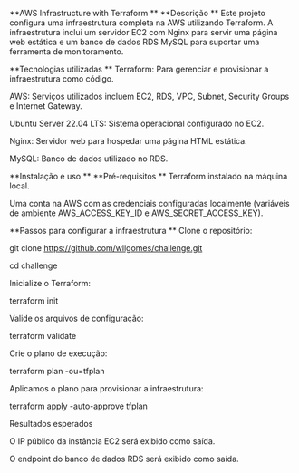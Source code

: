 **AWS Infrastructure with Terraform
**
**Descrição
**
Este projeto configura uma infraestrutura completa na AWS utilizando Terraform. A infraestrutura inclui um servidor EC2 com Nginx para servir uma página web estática e um banco de dados RDS MySQL para suportar uma ferramenta de monitoramento.

**Tecnologias utilizadas
**
Terraform: Para gerenciar e provisionar a infraestrutura como código.

AWS: Serviços utilizados incluem EC2, RDS, VPC, Subnet, Security Groups e Internet Gateway.

Ubuntu Server 22.04 LTS: Sistema operacional configurado no EC2.

Nginx: Servidor web para hospedar uma página HTML estática.

MySQL: Banco de dados utilizado no RDS.

**Instalação e uso
**
**Pré-requisitos
**
Terraform instalado na máquina local.

Uma conta na AWS com as credenciais configuradas localmente (variáveis de ambiente AWS_ACCESS_KEY_ID e AWS_SECRET_ACCESS_KEY).

**Passos para configurar a infraestrutura
**
Clone o repositório:

git clone https://github.com/wllgomes/challenge.git

cd challenge

Inicialize o Terraform:

terraform init

Valide os arquivos de configuração:

terraform validate

Crie o plano de execução:

terraform plan -ou=tfplan

Aplicamos o plano para provisionar a infraestrutura:

terraform apply -auto-approve tfplan

Resultados esperados

O IP público da instância EC2 será exibido como saída.

O endpoint do banco de dados RDS será exibido como saída.
